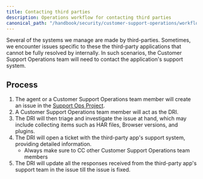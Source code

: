 ```yaml
---
title: Contacting third parties
description: Operations workflow for contacting third parties
canonical_path: "/handbook/security/customer-support-operations/workflows/policies/contacting_third_parties"
---
```


Several of the systems we manage are made by third-parties. Sometimes, we encounter issues specific to these the third-party applications that cannot be fully resolved by internally. In such scenarios, the Customer Support Operations team will need to contact the application's support system.

## Process

1. The agent or a Customer Support Operations team member will create an issue in the [Support Ops Project](https://gitlab.com/gitlab-com/support/support-ops/support-ops-project).
1. A Customer Support Operations team member will act as the DRI.
1. The DRI will then triage and investigate the issue at hand, which may include collecting items such as HAR files, Browser versions, and plugins.
1. The DRI will open a ticket with the third-party app's support system, providing detailed information.
   - Always make sure to CC other Customer Support Operations team members
1. The DRI will update all the responses received from the third-party app's support team in the issue till the issue is fixed.
